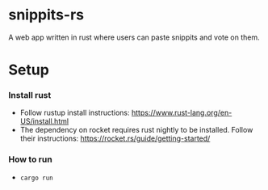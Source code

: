 # snippits-rs
A web app written in rust where users can paste snippits and vote on them.


# Setup 
### Install rust
* Follow rustup install instructions: https://www.rust-lang.org/en-US/install.html
* The dependency on rocket requires rust nightly to be installed. Follow their instructions: https://rocket.rs/guide/getting-started/ 


### How to run
* `cargo run`
